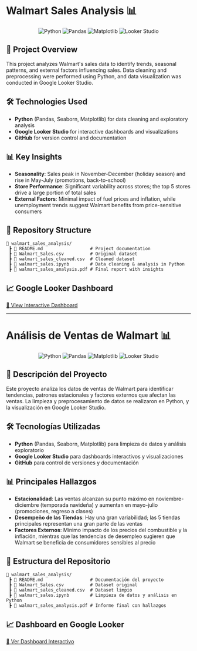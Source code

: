 # Walmart Sales Analysis 📊

<div align="center">
  <img src="https://img.shields.io/badge/Python-3776AB?style=for-the-badge&logo=python&logoColor=white" alt="Python">
  <img src="https://img.shields.io/badge/Pandas-150458?style=for-the-badge&logo=pandas&logoColor=white" alt="Pandas">
  <img src="https://img.shields.io/badge/Matplotlib-3776AB?style=for-the-badge&logo=matplotlib&logoColor=white" alt="Matplotlib">
  <img src="https://img.shields.io/badge/Looker_Studio-4285F4?style=for-the-badge&logo=google&logoColor=white" alt="Looker Studio">
</div>

## 📌 Project Overview

This project analyzes Walmart's sales data to identify trends, seasonal patterns, and external factors influencing sales. Data cleaning and preprocessing were performed using Python, and data visualization was conducted in Google Looker Studio.

## 🛠 Technologies Used

- **Python** (Pandas, Seaborn, Matplotlib) for data cleaning and exploratory analysis
- **Google Looker Studio** for interactive dashboards and visualizations
- **GitHub** for version control and documentation

## 📊 Key Insights

- **Seasonality**: Sales peak in November-December (holiday season) and rise in May-July (promotions, back-to-school)
- **Store Performance**: Significant variability across stores; the top 5 stores drive a large portion of total sales
- **External Factors**: Minimal impact of fuel prices and inflation, while unemployment trends suggest Walmart benefits from price-sensitive consumers

## 📂 Repository Structure

```
📂 walmart_sales_analysis/
 ┣ 📜 README.md                  # Project documentation
 ┣ 📜 Walmart_Sales.csv          # Original dataset
 ┣ 📜 walmart_sales_cleaned.csv  # Cleaned dataset
 ┣ 📜 walmart_sales.ipynb        # Data cleaning & analysis in Python
 ┣ 📜 walmart_sales_analysis.pdf # Final report with insights
```

## 📈 Google Looker Dashboard

[🔗 View Interactive Dashboard](#)

---

# Análisis de Ventas de Walmart 📊

<div align="center">
  <img src="https://img.shields.io/badge/Python-3776AB?style=for-the-badge&logo=python&logoColor=white" alt="Python">
  <img src="https://img.shields.io/badge/Pandas-150458?style=for-the-badge&logo=pandas&logoColor=white" alt="Pandas">
  <img src="https://img.shields.io/badge/Matplotlib-3776AB?style=for-the-badge&logo=matplotlib&logoColor=white" alt="Matplotlib">
  <img src="https://img.shields.io/badge/Looker_Studio-4285F4?style=for-the-badge&logo=google&logoColor=white" alt="Looker Studio">
</div>

## 📌 Descripción del Proyecto

Este proyecto analiza los datos de ventas de Walmart para identificar tendencias, patrones estacionales y factores externos que afectan las ventas. La limpieza y preprocesamiento de datos se realizaron en Python, y la visualización en Google Looker Studio.

## 🛠 Tecnologías Utilizadas

- **Python** (Pandas, Seaborn, Matplotlib) para limpieza de datos y análisis exploratorio
- **Google Looker Studio** para dashboards interactivos y visualizaciones
- **GitHub** para control de versiones y documentación

## 📊 Principales Hallazgos

- **Estacionalidad**: Las ventas alcanzan su punto máximo en noviembre-diciembre (temporada navideña) y aumentan en mayo-julio (promociones, regreso a clases)
- **Desempeño de las Tiendas**: Hay una gran variabilidad; las 5 tiendas principales representan una gran parte de las ventas
- **Factores Externos**: Mínimo impacto de los precios del combustible y la inflación, mientras que las tendencias de desempleo sugieren que Walmart se beneficia de consumidores sensibles al precio

## 📂 Estructura del Repositorio

```
📂 walmart_sales_analysis/
 ┣ 📜 README.md                  # Documentación del proyecto
 ┣ 📜 Walmart_Sales.csv          # Dataset original
 ┣ 📜 walmart_sales_cleaned.csv  # Dataset limpio
 ┣ 📜 walmart_sales.ipynb        # Limpieza de datos y análisis en Python
 ┣ 📜 walmart_sales_analysis.pdf # Informe final con hallazgos
```

## 📈 Dashboard en Google Looker

[🔗 Ver Dashboard Interactivo](#)
